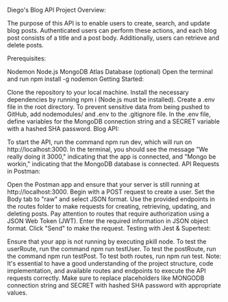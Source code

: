 Diego's Blog API Project Overview:

The purpose of this API is to enable users to create, search, and update blog posts. Authenticated users can perform these actions, and each blog post consists of a title and a post body. Additionally, users can retrieve and delete posts.

Prerequisites:

Nodemon
Node.js
MongoDB Atlas Database (optional)
Open the terminal and run npm install -g nodemon
Getting Started:

Clone the repository to your local machine.
Install the necessary dependencies by running npm i (Node.js must be installed).
Create a .env file in the root directory.
To prevent sensitive data from being pushed to GitHub, add nodemodules/ and .env to the .gitignore file.
In the .env file, define variables for the MongoDB connection string and a SECRET variable with a hashed SHA password.
Blog API:

To start the API, run the command npm run dev, which will run on http://localhost:3000.
In the terminal, you should see the message "We really doing it 3000," indicating that the app is connected, and "Mongo be workin," indicating that the MongoDB database is connected.
API Requests in Postman:

Open the Postman app and ensure that your server is still running at http://localhost:3000.
Begin with a POST request to create a user. Set the Body tab to "raw" and select JSON format.
Use the provided endpoints in the routes folder to make requests for creating, retrieving, updating, and deleting posts.
Pay attention to routes that require authorization using a JSON Web Token (JWT).
Enter the required information in JSON object format.
Click "Send" to make the request.
Testing with Jest & Supertest:

Ensure that your app is not running by executing pkill node.
To test the userRoute, run the command npm run testUser.
To test the postRoute, run the command npm run testPost.
To test both routes, run npm run test.
Note: It's essential to have a good understanding of the project structure, code implementation, and available routes and endpoints to execute the API requests correctly. Make sure to replace placeholders like MONGODB connection string and SECRET with hashed SHA password with appropriate values.